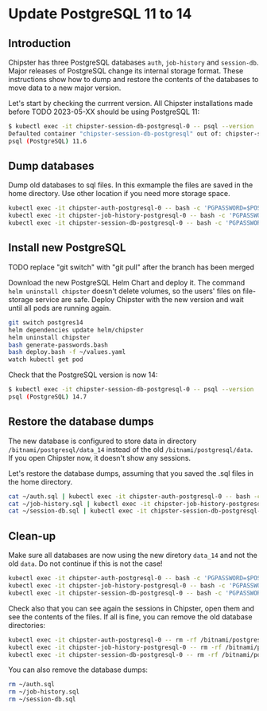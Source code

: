 # Update PostgreSQL 11 to 14
## Introduction

Chipster has three PostgreSQL databases `auth`, `job-history` and `session-db`. Major releases of PostgreSQL change its internal storage format. These instructions show how to dump and restore the contents of the databases to move data to a new major version.

Let's start by checking the currrent version. All Chipster installations made before TODO 2023-05-XX should be using PostgreSQL 11:

```bash
$ kubectl exec -it chipster-session-db-postgresql-0 -- psql --version
Defaulted container "chipster-session-db-postgresql" out of: chipster-session-db-postgresql, init-chmod-data (init)
psql (PostgreSQL) 11.6
```

## Dump databases

Dump old databases to sql files. In this exmample the files are saved in the home directory. Use other location if you need more storage space.

```bash
kubectl exec -it chipster-auth-postgresql-0 -- bash -c 'PGPASSWORD=$POSTGRES_PASSWORD pg_dump --clean -U postgres auth_db' > ~/auth.sql
kubectl exec -it chipster-job-history-postgresql-0 -- bash -c 'PGPASSWORD=$POSTGRES_PASSWORD pg_dump --clean -U postgres job_history_db' > ~/job-history.sql
kubectl exec -it chipster-session-db-postgresql-0 -- bash -c 'PGPASSWORD=$POSTGRES_PASSWORD pg_dump --clean -U postgres session_db_db' > ~/session-db.sql
```

## Install new PostgreSQL

TODO replace "git switch" with "git pull" after the branch has been merged

Download the new PostgreSQL Helm Chart and deploy it. The command `helm uninstall chipster` doesn't delete volumes, so the users' files on file-storage service are safe. Deploy Chipster with the new version and wait until all pods are running again.

```bash
git switch postgres14
helm dependencies update helm/chipster
helm uninstall chipster
bash generate-passwords.bash
bash deploy.bash -f ~/values.yaml
watch kubectl get pod
```

Check that the PostgreSQL version is now 14:

```bash
$ kubectl exec -it chipster-session-db-postgresql-0 -- psql --version
psql (PostgreSQL) 14.7
```

## Restore the database dumps

The new database is configured to store data in directory `/bitnami/postgresql/data_14` instead of the old `/bitnami/postgresql/data`. If you open Chipster now, it doesn't show any sessions. 

Let's restore the database dumps, assuming that you saved the .sql files in the home directory.

```bash
cat ~/auth.sql | kubectl exec -it chipster-auth-postgresql-0 -- bash -c 'PGPASSWORD=$POSTGRES_PASSWORD psql -U postgres auth_db'
cat ~/job-history.sql | kubectl exec -it chipster-job-history-postgresql-0 -- bash -c 'PGPASSWORD=$POSTGRES_PASSWORD psql -U postgres job_history_db'
cat ~/session-db.sql | kubectl exec -it chipster-session-db-postgresql-0 -- bash -c 'PGPASSWORD=$POSTGRES_PASSWORD psql -U postgres session_db_db'
```

## Clean-up

Make sure all databases are now using the new diretory `data_14` and not the old `data`. Do not continue if this is not the case!

```bash
kubectl exec -it chipster-auth-postgresql-0 -- bash -c 'PGPASSWORD=$POSTGRES_PASSWORD psql -U postgres auth_db -c "show data_directory"'
kubectl exec -it chipster-job-history-postgresql-0 -- bash -c 'PGPASSWORD=$POSTGRES_PASSWORD psql -U postgres job_history_db -c "show data_directory"'
kubectl exec -it chipster-session-db-postgresql-0 -- bash -c 'PGPASSWORD=$POSTGRES_PASSWORD psql -U postgres session_db_db -c "show data_directory"'
```

Check also that you can see again the sessions in Chipster, open them and see the contents of the files. If all is fine, you can remove the old database directories:

```bash
kubectl exec -it chipster-auth-postgresql-0 -- rm -rf /bitnami/postgresql/data
kubectl exec -it chipster-job-history-postgresql-0 -- rm -rf /bitnami/postgresql/data
kubectl exec -it chipster-session-db-postgresql-0 -- rm -rf /bitnami/postgresql/data
```

You can also remove the database dumps:

```bash
rm ~/auth.sql
rm ~/job-history.sql
rm ~/session-db.sql
```